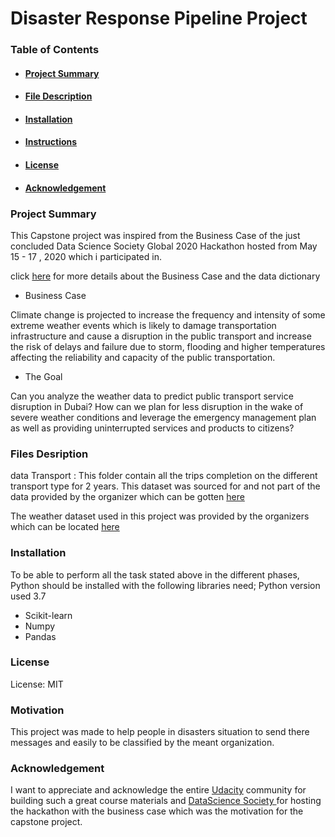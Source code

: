 
# Disaster Response Pipeline Project

### Table of Contents
+ <a href='#Project Summary'><h4>Project Summary</h4></a>
+ <a href='#Files Description'><h4>File Description</h4></a>
+ <a href='#Installation'><h4>Installation</h4></a>
+ <a href='#Instructions'><h4>Instructions</h4></a>
+ <a href='#License'><h4>License</h4></a>
+ <a href='#Acknowledgement'><h4>Acknowledgement</h4></a>

<h3>Project Summary</h3>
<a id='#Project Summary'></a>
This Capstone project was inspired from the Business Case of the just concluded Data Science Society Global 2020 Hackathon hosted from May 15 - 17 , 2020 which i participated in.

click <a href='https://www.datasciencesociety.net/predicting-weather-disruption-of-public-transport/'>here</a> for more details about the Business Case and the data dictionary
+ Business Case

Climate change is projected to increase the frequency and intensity of some extreme weather events which is likely to damage transportation infrastructure and cause a disruption in the public transport and increase the risk of delays and failure due to storm, flooding and higher temperatures affecting the reliability and capacity of the public transportation.

- The Goal

Can you analyze the weather data to predict public transport service disruption in Dubai? How can we plan for less disruption in the wake of severe weather conditions and leverage the emergency management plan as well as providing uninterrupted services and products to citizens?
 


### Files Desription
<a id='#Files Desription'></a>
data
Transport : This folder contain all the trips completion on the different transport type for 2 years. This dataset was sourced for and  not part of the data provided by the organizer which can be gotten <a href='https://www.dubaipulse.gov.ae/organisation/rta/service/rta-public-transports?organisation=rta&service=rta-public-transports&dataset=rta_public_transport_trips_by_type_of_transport_month-open'>here</a> 

The weather dataset used in this project was provided by the organizers which can be located <a href='https://www.datasciencesociety.net/predicting-weather-disruption-of-public-transport'/>here</a> 

### Installation
<a id='#Installation'></a>
To be able to perform all the task stated above in the different phases, Python should be installed with the following libraries need;
Python version used 3.7
+ Scikit-learn
+ Numpy
+ Pandas


### License
<a id='Licence'></a>
License: MIT

### Motivation
<a id='#Motivation'></a>
This project was made to help people in disasters situation to send there messages and easily to be classified by the meant organization.

### Acknowledgement
I want to appreciate and acknowledge the entire <a href=http://udacity.com>Udacity</a> community for building such a great course materials and <a href='https://www.datasciencesociety.net/'>DataScience Society </a> for hosting the hackathon with the business case which was the motivation for the capstone project.
